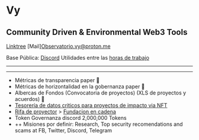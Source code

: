 # Vy 
## Community Driven & Environmental Web3 Tools 
[Linktree](https://linktr.ee/vy.oi) 
[Mail][Observatorio.vy@proton.me](Observatorio.vy@proton.me)

Base Pública: [Discord](https://discord.gg/2vJ8uJfdcB)
Utilidades entre las [horas de trabajo](https://docs.google.com/spreadsheets/d/11MRppjRPLAnHrweYX_mZZm0n1ASGA_58DCGeMwoLh_I/edit?usp=sharing)

---

---

+ Métricas de transparencia paper 🚧
+ Métricas de horizontalidad en la gobernanza paper 🚧
+ Albercas de Fondos (Convocatoria de proyectos) (XLS de proyectos y acuerdos) 🚧
+ [Tesorería de datos criticos para proyectos de impacto via NFT](https://opensea.io/VY-Foundation)
+ [Rifa de proyector](https://docs.google.com/spreadsheets/d/1O-CsX7oILsPtKkliTaB1t4ti-I-A_wzk26r5YkGJZDw/edit?usp=sharing) > [Fundacion en cadena](https://docs.google.com/presentation/d/1jTZ8wHK3UWWbp44Fllf5DzHMkBtvwXBN44bVJ33KFW8/edit?usp=sharing)
+ Token Governanza discord 2,000,000 Tokens
+ ++ Misiones por definir: Research, Top security recomendations and scams at FB, Twitter, Discord, Telegram   


